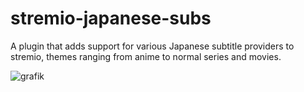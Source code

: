 # stremio-japanese-subs
A plugin that adds support for various Japanese subtitle providers to stremio, themes ranging from anime to normal series and movies.

![grafik](https://user-images.githubusercontent.com/14185207/116783509-564f1280-aa8f-11eb-809b-2fbdc09f295b.png)
